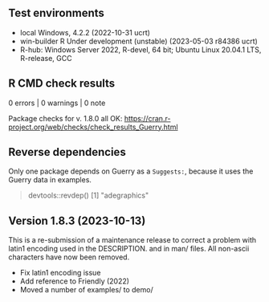 ## Test environments
* local Windows, 4.2.2 (2022-10-31 ucrt)
* win-builder R Under development (unstable) (2023-05-03 r84386 ucrt)
* R-hub: Windows Server 2022, R-devel, 64 bit; Ubuntu Linux 20.04.1 LTS, R-release, GCC

## R CMD check results

0 errors | 0 warnings | 0 note


Package checks for v. 1.8.0 all OK: https://cran.r-project.org/web/checks/check_results_Guerry.html

## Reverse dependencies

Only one package depends on Guerry as a `Suggests:`, because it uses the Guerry data in examples.

> devtools::revdep()
[1] "adegraphics"


## Version 1.8.3 (2023-10-13)

This is a re-submission of a maintenance release to correct a problem with latin1 encoding used in the DESCRIPTION.
and in man/ files. All non-ascii characters have now been removed.

* Fix latin1 encoding issue
* Add reference to Friendly (2022)
* Moved a number of examples/ to demo/


